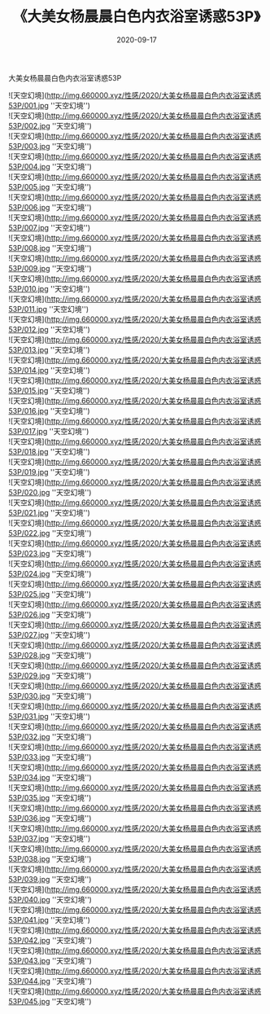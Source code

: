 ﻿---
layout: post
title:  《大美女杨晨晨白色内衣浴室诱惑53P》
date:   2020-09-17
img: http://img.660000.xyz/性感/2020/大美女杨晨晨白色内衣浴室诱惑53P/000.jpg
categories: [美女, 性感, 泳衣]
---

大美女杨晨晨白色内衣浴室诱惑53P



![天空幻境](http://img.660000.xyz/性感/2020/大美女杨晨晨白色内衣浴室诱惑53P/001.jpg ''天空幻境'') <br>
![天空幻境](http://img.660000.xyz/性感/2020/大美女杨晨晨白色内衣浴室诱惑53P/002.jpg ''天空幻境'') <br>
![天空幻境](http://img.660000.xyz/性感/2020/大美女杨晨晨白色内衣浴室诱惑53P/003.jpg ''天空幻境'') <br>
![天空幻境](http://img.660000.xyz/性感/2020/大美女杨晨晨白色内衣浴室诱惑53P/004.jpg ''天空幻境'') <br>
![天空幻境](http://img.660000.xyz/性感/2020/大美女杨晨晨白色内衣浴室诱惑53P/005.jpg ''天空幻境'') <br>
![天空幻境](http://img.660000.xyz/性感/2020/大美女杨晨晨白色内衣浴室诱惑53P/006.jpg ''天空幻境'') <br>
![天空幻境](http://img.660000.xyz/性感/2020/大美女杨晨晨白色内衣浴室诱惑53P/007.jpg ''天空幻境'') <br>
![天空幻境](http://img.660000.xyz/性感/2020/大美女杨晨晨白色内衣浴室诱惑53P/008.jpg ''天空幻境'') <br>
![天空幻境](http://img.660000.xyz/性感/2020/大美女杨晨晨白色内衣浴室诱惑53P/009.jpg ''天空幻境'') <br>
![天空幻境](http://img.660000.xyz/性感/2020/大美女杨晨晨白色内衣浴室诱惑53P/010.jpg ''天空幻境'') <br>
![天空幻境](http://img.660000.xyz/性感/2020/大美女杨晨晨白色内衣浴室诱惑53P/011.jpg ''天空幻境'') <br>
![天空幻境](http://img.660000.xyz/性感/2020/大美女杨晨晨白色内衣浴室诱惑53P/012.jpg ''天空幻境'') <br>
![天空幻境](http://img.660000.xyz/性感/2020/大美女杨晨晨白色内衣浴室诱惑53P/013.jpg ''天空幻境'') <br>
![天空幻境](http://img.660000.xyz/性感/2020/大美女杨晨晨白色内衣浴室诱惑53P/014.jpg ''天空幻境'') <br>
![天空幻境](http://img.660000.xyz/性感/2020/大美女杨晨晨白色内衣浴室诱惑53P/015.jpg ''天空幻境'') <br>
![天空幻境](http://img.660000.xyz/性感/2020/大美女杨晨晨白色内衣浴室诱惑53P/016.jpg ''天空幻境'') <br>
![天空幻境](http://img.660000.xyz/性感/2020/大美女杨晨晨白色内衣浴室诱惑53P/017.jpg ''天空幻境'') <br>
![天空幻境](http://img.660000.xyz/性感/2020/大美女杨晨晨白色内衣浴室诱惑53P/018.jpg ''天空幻境'') <br>
![天空幻境](http://img.660000.xyz/性感/2020/大美女杨晨晨白色内衣浴室诱惑53P/019.jpg ''天空幻境'') <br>
![天空幻境](http://img.660000.xyz/性感/2020/大美女杨晨晨白色内衣浴室诱惑53P/020.jpg ''天空幻境'') <br>
![天空幻境](http://img.660000.xyz/性感/2020/大美女杨晨晨白色内衣浴室诱惑53P/021.jpg ''天空幻境'') <br>
![天空幻境](http://img.660000.xyz/性感/2020/大美女杨晨晨白色内衣浴室诱惑53P/022.jpg ''天空幻境'') <br>
![天空幻境](http://img.660000.xyz/性感/2020/大美女杨晨晨白色内衣浴室诱惑53P/023.jpg ''天空幻境'') <br>
![天空幻境](http://img.660000.xyz/性感/2020/大美女杨晨晨白色内衣浴室诱惑53P/024.jpg ''天空幻境'') <br>
![天空幻境](http://img.660000.xyz/性感/2020/大美女杨晨晨白色内衣浴室诱惑53P/025.jpg ''天空幻境'') <br>
![天空幻境](http://img.660000.xyz/性感/2020/大美女杨晨晨白色内衣浴室诱惑53P/026.jpg ''天空幻境'') <br>
![天空幻境](http://img.660000.xyz/性感/2020/大美女杨晨晨白色内衣浴室诱惑53P/027.jpg ''天空幻境'') <br>
![天空幻境](http://img.660000.xyz/性感/2020/大美女杨晨晨白色内衣浴室诱惑53P/028.jpg ''天空幻境'') <br>
![天空幻境](http://img.660000.xyz/性感/2020/大美女杨晨晨白色内衣浴室诱惑53P/029.jpg ''天空幻境'') <br>
![天空幻境](http://img.660000.xyz/性感/2020/大美女杨晨晨白色内衣浴室诱惑53P/030.jpg ''天空幻境'') <br>
![天空幻境](http://img.660000.xyz/性感/2020/大美女杨晨晨白色内衣浴室诱惑53P/031.jpg ''天空幻境'') <br>
![天空幻境](http://img.660000.xyz/性感/2020/大美女杨晨晨白色内衣浴室诱惑53P/032.jpg ''天空幻境'') <br>
![天空幻境](http://img.660000.xyz/性感/2020/大美女杨晨晨白色内衣浴室诱惑53P/033.jpg ''天空幻境'') <br>
![天空幻境](http://img.660000.xyz/性感/2020/大美女杨晨晨白色内衣浴室诱惑53P/034.jpg ''天空幻境'') <br>
![天空幻境](http://img.660000.xyz/性感/2020/大美女杨晨晨白色内衣浴室诱惑53P/035.jpg ''天空幻境'') <br>
![天空幻境](http://img.660000.xyz/性感/2020/大美女杨晨晨白色内衣浴室诱惑53P/036.jpg ''天空幻境'') <br>
![天空幻境](http://img.660000.xyz/性感/2020/大美女杨晨晨白色内衣浴室诱惑53P/037.jpg ''天空幻境'') <br>
![天空幻境](http://img.660000.xyz/性感/2020/大美女杨晨晨白色内衣浴室诱惑53P/038.jpg ''天空幻境'') <br>
![天空幻境](http://img.660000.xyz/性感/2020/大美女杨晨晨白色内衣浴室诱惑53P/039.jpg ''天空幻境'') <br>
![天空幻境](http://img.660000.xyz/性感/2020/大美女杨晨晨白色内衣浴室诱惑53P/040.jpg ''天空幻境'') <br>
![天空幻境](http://img.660000.xyz/性感/2020/大美女杨晨晨白色内衣浴室诱惑53P/041.jpg ''天空幻境'') <br>
![天空幻境](http://img.660000.xyz/性感/2020/大美女杨晨晨白色内衣浴室诱惑53P/042.jpg ''天空幻境'') <br>
![天空幻境](http://img.660000.xyz/性感/2020/大美女杨晨晨白色内衣浴室诱惑53P/043.jpg ''天空幻境'') <br>
![天空幻境](http://img.660000.xyz/性感/2020/大美女杨晨晨白色内衣浴室诱惑53P/044.jpg ''天空幻境'') <br>
![天空幻境](http://img.660000.xyz/性感/2020/大美女杨晨晨白色内衣浴室诱惑53P/045.jpg ''天空幻境'') <br>